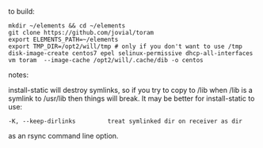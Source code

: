to build:

```
mkdir ~/elements && cd ~/elements
git clone https://github.com/jovial/toram
export ELEMENTS_PATH=~/elements
export TMP_DIR=/opt2/will/tmp # only if you don't want to use /tmp
disk-image-create centos7 epel selinux-permissive dhcp-all-interfaces vm toram  --image-cache /opt2/will/.cache/dib -o centos

```



notes:

install-static will destroy symlinks, so if you try to copy to /lib when /lib
is a symlink to /usr/lib then things will break. It may be better for install-static
to use:

`-K, --keep-dirlinks         treat symlinked dir on receiver as dir`

as an rsync command line option.